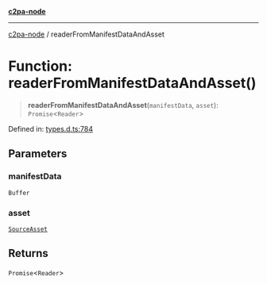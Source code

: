 [**c2pa-node**](../README.md)

***

[c2pa-node](../README.md) / readerFromManifestDataAndAsset

# Function: readerFromManifestDataAndAsset()

> **readerFromManifestDataAndAsset**(`manifestData`, `asset`): `Promise`\<`Reader`\>

Defined in: [types.d.ts:784](https://github.com/contentauth/c2pa-node-v2/blob/89b34f9846b48a2d62e217587555c0cf0305136a/js-src/types.d.ts#L784)

## Parameters

### manifestData

`Buffer`

### asset

[`SourceAsset`](../type-aliases/SourceAsset.md)

## Returns

`Promise`\<`Reader`\>
